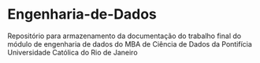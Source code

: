 # Engenharia-de-Dados
Repositório para armazenamento da documentação do trabalho final do módulo de engenharia de dados do MBA de Ciência de Dados da Pontifícia Universidade Católica do Rio de Janeiro
